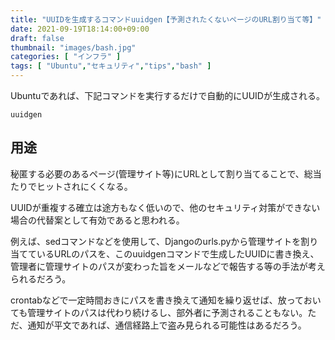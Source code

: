 ```yaml
---
title: "UUIDを生成するコマンドuuidgen【予測されたくないページのURL割り当て等】"
date: 2021-09-19T18:14:00+09:00
draft: false
thumbnail: "images/bash.jpg"
categories: [ "インフラ" ]
tags: [ "Ubuntu","セキュリティ","tips","bash" ]
---
```


Ubuntuであれば、下記コマンドを実行するだけで自動的にUUIDが生成される。

    uuidgen

## 用途

秘匿する必要のあるページ(管理サイト等)にURLとして割り当てることで、総当たりでヒットされにくくなる。

UUIDが重複する確立は途方もなく低いので、他のセキュリティ対策ができない場合の代替案として有効であると思われる。

例えば、sedコマンドなどを使用して、Djangoのurls.pyから管理サイトを割り当てているURLのパスを、このuuidgenコマンドで生成したUUIDに書き換え、管理者に管理サイトのパスが変わった旨をメールなどで報告する等の手法が考えられるだろう。

crontabなどで一定時間おきにパスを書き換えて通知を繰り返せば、放っておいても管理サイトのパスは代わり続けるし、部外者に予測されることもない。ただ、通知が平文であれば、通信経路上で盗み見られる可能性はあるだろう。

